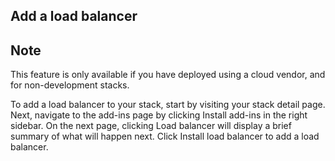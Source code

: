 <!-- usedin: [ _legacy_docker/AddIns/load-balancing-v1.md, _maestro/AddIns/load-balancing-v1.md, _node/addins/load-balancing-v1.md, _rails/AddIns/load-balancing-v1.md] -->


## Add a load balancer
## Note

This feature is only available if you have deployed using a cloud vendor, and for non-development stacks.

To add a load balancer to your stack, start by visiting your stack detail page. Next, navigate to the add-ins page by clicking Install add-ins in the right sidebar. On the next page, clicking Load balancer will display a brief summary of what will happen next. Click Install load balancer to add a load balancer.



